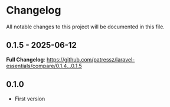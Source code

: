 # Changelog

All notable changes to this project will be documented in this file.

## 0.1.5 - 2025-06-12

**Full Changelog**: https://github.com/patressz/laravel-essentials/compare/0.1.4...0.1.5

## 0.1.0

- First version
